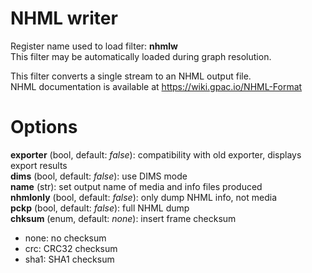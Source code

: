<!-- automatically generated - do not edit, patch gpac/applications/gpac/gpac.c -->

# NHML writer  
  
Register name used to load filter: __nhmlw__  
This filter may be automatically loaded during graph resolution.  
  
This filter converts a single stream to an NHML output file.  
NHML documentation is available at https://wiki.gpac.io/NHML-Format  
  

# Options    
  
<a id="exporter">__exporter__</a> (bool, default: _false_): compatibility with old exporter, displays export results  
<a id="dims">__dims__</a> (bool, default: _false_): use DIMS mode  
<a id="name">__name__</a> (str): set output name of media and info files produced  
<a id="nhmlonly">__nhmlonly__</a> (bool, default: _false_): only dump NHML info, not media  
<a id="pckp">__pckp__</a> (bool, default: _false_): full NHML dump  
<a id="chksum">__chksum__</a> (enum, default: _none_): insert frame checksum  
* none: no checksum  
* crc: CRC32 checksum  
* sha1: SHA1 checksum  
  
  
